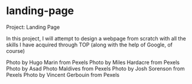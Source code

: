 # landing-page
Project: Landing Page

In this project, I will attempt to design a webpage from scratch with all the skills I have acquired
through TOP (along with the help of Google, of course)


Photo by Hugo Marin from Pexels
Photo by Miles Hardacre from Pexels
Photo by Asad Photo Maldives from Pexels
Photo by Josh Sorenson from Pexels
Photo by Vincent Gerbouin from Pexels
